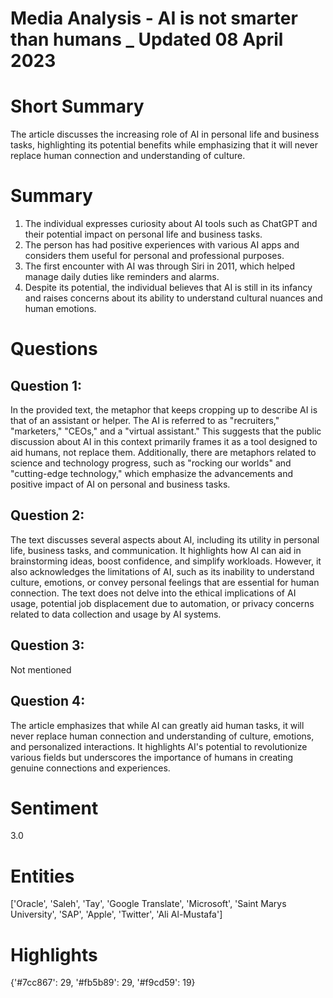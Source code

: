 # Media Analysis - AI is not smarter than humans _ Updated 08 April 2023

# Short Summary
The article discusses the increasing role of AI in personal life and business tasks, highlighting its potential benefits while emphasizing that it will never replace human connection and understanding of culture.

# Summary
1. The individual expresses curiosity about AI tools such as ChatGPT and their potential impact on personal life and business tasks.
2. The person has had positive experiences with various AI apps and considers them useful for personal and professional purposes.
3. The first encounter with AI was through Siri in 2011, which helped manage daily duties like reminders and alarms.
4. Despite its potential, the individual believes that AI is still in its infancy and raises concerns about its ability to understand cultural nuances and human emotions.

# Questions
## Question 1:
In the provided text, the metaphor that keeps cropping up to describe AI is that of an assistant or helper. The AI is referred to as "recruiters," "marketers," "CEOs," and a "virtual assistant." This suggests that the public discussion about AI in this context primarily frames it as a tool designed to aid humans, not replace them. Additionally, there are metaphors related to science and technology progress, such as "rocking our worlds" and "cutting-edge technology," which emphasize the advancements and positive impact of AI on personal and business tasks.
## Question 2:
The text discusses several aspects about AI, including its utility in personal life, business tasks, and communication. It highlights how AI can aid in brainstorming ideas, boost confidence, and simplify workloads. However, it also acknowledges the limitations of AI, such as its inability to understand culture, emotions, or convey personal feelings that are essential for human connection. The text does not delve into the ethical implications of AI usage, potential job displacement due to automation, or privacy concerns related to data collection and usage by AI systems.
## Question 3:
Not mentioned
## Question 4:
The article emphasizes that while AI can greatly aid human tasks, it will never replace human connection and understanding of culture, emotions, and personalized interactions. It highlights AI's potential to revolutionize various fields but underscores the importance of humans in creating genuine connections and experiences.


# Sentiment
3.0

# Entities
['Oracle', 'Saleh', 'Tay', 'Google Translate', 'Microsoft', 'Saint Marys University', 'SAP', 'Apple', 'Twitter', 'Ali Al-Mustafa']

# Highlights
{'#7cc867': 29, '#fb5b89': 29, '#f9cd59': 19}

